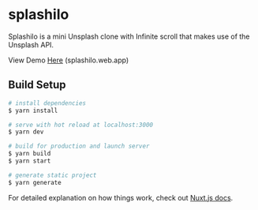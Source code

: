 # splashilo

Splashilo is a mini Unsplash clone with Infinite scroll that makes use of the Unsplash API.

View Demo [Here](https://splashilo.web.app) (splashilo.web.app)

## Build Setup

```bash
# install dependencies
$ yarn install

# serve with hot reload at localhost:3000
$ yarn dev

# build for production and launch server
$ yarn build
$ yarn start

# generate static project
$ yarn generate
```

For detailed explanation on how things work, check out [Nuxt.js docs](https://nuxtjs.org).
